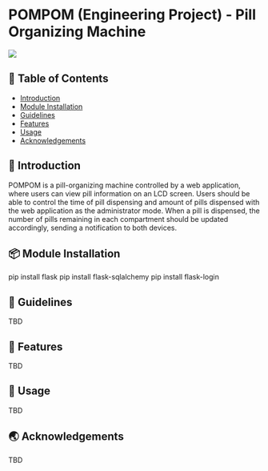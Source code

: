 # POMPOM (Engineering Project) - Pill Organizing Machine

<img src="https://media.discordapp.net/attachments/1239019889541513317/1239020375002841170/pomlogo.png?ex=66440a25&is=6642b8a5&hm=6f636111d8000eb7a3b6384e0767db898d9a727fe844b5e8a83bad3df5b33f43&=&format=webp&quality=lossless&width=263&height=196" />


## 🚩 Table of Contents

- [Introduction](#-introduction)
- [Module Installation](#-module-installation)
- [Guidelines](#-guidelines)
- [Features](#-features)
- [Usage](#-usage)
- [Acknowledgements](#-acknowledgements)

## 🤖 Introduction
POMPOM is a pill-organizing machine controlled by a web application, where users can view pill information on an LCD screen. Users should be able to control the time of pill dispensing and amount of pills dispensed with the web application as the administrator mode. When a pill is dispensed, the number of pills remaining in each compartment should be updated accordingly, sending a notification to both devices.

## 📦 Module Installation
pip install flask
pip install flask-sqlalchemy
pip install flask-login

## 🔧 Guidelines
TBD

## 🎨 Features
TBD

## 🐾 Usage
TBD

## 🌏 Acknowledgements
TBD
